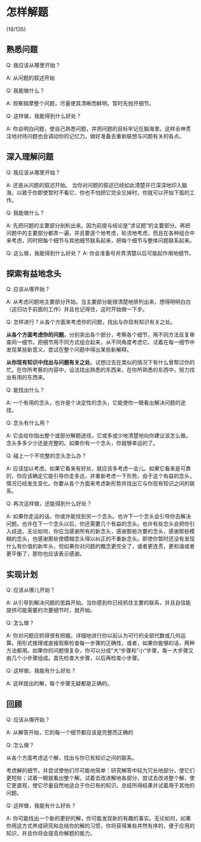 # 怎样解题

(19/135)

## 熟悉问题

Q: 我应该从哪里开始？

A: 从问题的叙述开始

Q: 我能做什么？

A: 观察揣摩整个问题，尽量使其清晰而鲜明。暂时先抛开细节。

Q: 这样做，我能得到什么好处？

A: 你会明白问题，使自己熟悉问题，并把问题的目标牢记在脑海里。这样全神贯注地对待问题也会调动你的记忆力，做好准备去重新联想与问题有关的各点。

## 深入理解问题

Q: 我应该从哪里开始？

A: 还是从问题的叙述开始。 当你对问题的叙述已经如此清楚并已深深地印入脑海，以致于你即使暂时不看它，你也不怕把它完全忘掉时，你就可以开始下面的工作。

Q: 我能做什么？

A: 先把问题的主要部分剖析出来。因为前提与结论是”求证题“的主要部分。再把问题中的主要部分都弄一遍，并且要逐个地考虑，轮流地考虑，而且在各种组合中来考虑，同时把每个细节与其他细节联系起来，把每个细节与整体问题联系起来。

Q: 这么做，我能得到什么好处？
A: 你会准备号并弄清楚以后可能起作用地细节。

## 探索有益地念头

Q: 应该从哪开始？

A: 从考虑问题地主要部分开始。当主要部分能很清楚地排列出来，想得明明白白（这归功于前面的工作）并且也记得住，这时开始做一下步。

Q: 怎样进行？从各个方面来考虑你的问题，找出与你现有知识有关之处。

**从各个方面考虑你的问题**。分别突出各个部分，考察各个细节，用不同方法反复审查同一细节。把细节用不同方式组合起来，从不同角度考虑它。试着在每一细节中发现某些新意义，尝试在整个问题中得出某些新解释。

**从你现有知识中找出与问题有关之处**。试想过去在类似的情况下有什么曾帮过你的忙。在你所考察的内容中，设法找出熟悉的东西来，在你所熟悉的东西中，努力找出有用的东西来。

Q: 能找出什么？

A: 一个有用的念头，也许是个决定性的念头，它能使你一眼看出解决问题的途径。

Q: 念头有什么用？

A: 它会给你指出整个或部分解题途径，它或多或少地清楚地向你建议该怎么做。 念头多多少少还是完整的。如果你有一个念头，你就够幸运的了。

Q: 碰上一个不完整的念头怎么办？

A: 应该加以考虑。如果它看来有好处，就应该多考虑一会儿。如果它看来是可靠的，你应该确定它能引导你走多远，并重新考虑一下形势。由于这个有益的念头，情况已经发生变化。你要从各个方面来考虑新形势并找出它与你现有知识之间的联系。

Q: 再次这样做，还能得到什么好处？

A: 如果你走运的话，你或许能找到另一个念头。也许下一个念头会引导你去解决问题。也许在下一个念头以后，你还需要几个有益的念头。也许有些念头会把你引入歧途。无论如何，你应当感谢所有的新念头，感谢那些次要的念头，感谢那些模糊的念头，也感谢那些使模糊念头得以纠正的不重新念头。即使你暂时还没有发现什么有价值的新年头，但如果你对问题的概念更完全了，或者更连贯，更和谐或者更平衡了，那你也应该表示感谢。

## 实现计划

Q: 应该从哪儿开始？

A: 从引导到解决问题的思路开始。当你感到你已经抓住主要的联系，并且自信能提供可能需要的次要细节时，就开始。

Q: 怎么做？

A: 你对问题应抓得很有把握。详细地进行你以前认为可行的全部代数或几何运算。用形式推理或直接观察检查每一步骤的正确性，或者，如果你能够的话，两种方法都用。如果你的问题很复杂，你可以分成”大“步骤和”小“步骤，每一大步骤又由几个小步骤组成。首先检查大步骤，以后再检查小步骤。

Q: 这样做，我能有什么好处？

A: 这样提出的解，每个步骤无疑都是正确的。

## 回顾

Q: 应该从哪开始？

A: 从解答开始，它的每一个细节都应该是完整而正确的

Q: 怎么做？

从各个方面考虑这个解，找出与你已有知识之间的联系。

考虑解的细节，并尝试使他们尽可能地简单：研究解答中较为冗长地部分，使它们更短些；试着一眼就看出整个解。试着去改进解地各部分，尝试去改进整个解，使它更直观，使它尽量自然地适合于你已有的知识。总结所得结果并试着用于其他的问题。

Q: 这样做，我能有什么好处？

A: 你可能找出一个新的更好的解，你可能发现新的有趣的事实。无论如何，如果你用这方式养成研究和总结你的解的习惯，你将获得某些井然有序的，便于应用的知识，并且你将会提高你解题的能力。
